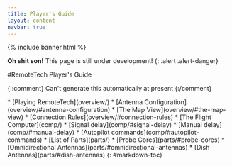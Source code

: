 ```yaml
---
title: Player's Guide
layout: content
navbar: true
---
```


{% include banner.html %}

**Oh shit son!** This page is still under development!
{: .alert .alert-danger}

#RemoteTech Player's Guide

{::comment}
Can't generate this automatically at present
{:/comment}

<div class="toc" markdown="1">
* [Playing RemoteTech](overview/)
    * [Antenna Configuration](overview/#antenna-configuration)
    * [The Map View](overview/#the-map-view)
    * [Connection Rules](overview/#connection-rules)
* [The Flight Computer](comp/)
    * [Signal delay](comp/#signal-delay)
    * [Manual delay](comp/#manual-delay)
    * [Autopilot commands](comp/#autopilot-commands)
* [List of Parts](parts/)
    * [Probe Cores](parts/#probe-cores)
    * [Omnidirectional Antennas](parts/#omnidirectional-antennas)
    * [Dish Antennas](parts/#dish-antennas)
{: #markdown-toc}
</div>
